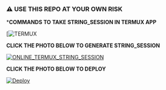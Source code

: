 
### ⚠️ USE THIS REPO AT YOUR OWN RISK




***COMMANDS TO TAKE STRING_SESSION IN TERMUX APP**

[![TERMUX](https://telegra.ph/file/a28273417dad0c9425e3d.jpg)



**CLICK THE PHOTO BELOW TO GENERATE STRING_SESSION**



[![ONLINE_TERMUX_STRING_SESSION](https://telegra.ph/file/012e02bec79baa81490ee.jpg)](https://MODDED-FRIDAY.leobrownlee.repl.run)


**CLICK THE PHOTO BELOW TO DEPLOY**


[![Deploy](https://telegra.ph/file/7cf8df5c4ab7f6ae24f37.jpg)](https://heroku.com/deploy?template=https://github.com/leobrownlee/FRIDAY)
